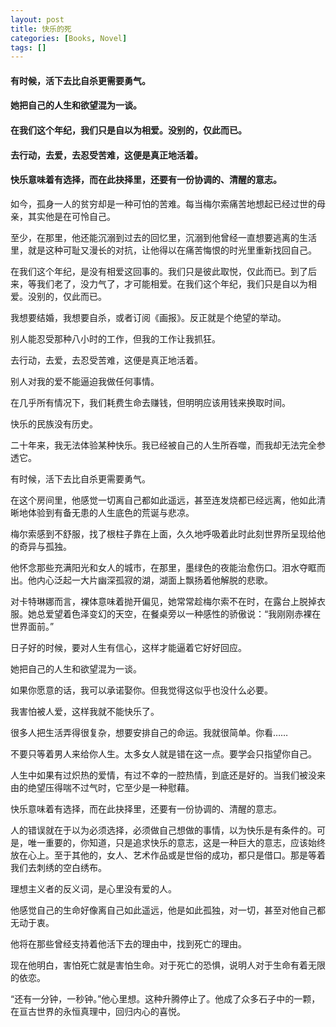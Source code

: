 ```yaml
---
layout: post
title: 快乐的死
categories: [Books, Novel]
tags: []
---
```

#### 有时候，活下去比自杀更需要勇气。
#### 她把自己的人生和欲望混为一谈。
#### 在我们这个年纪，我们只是自以为相爱。没别的，仅此而已。
#### 去行动，去爱，去忍受苦难，这便是真正地活着。
#### 快乐意味着有选择，而在此抉择里，还要有一份协调的、清醒的意志。
<!-- more -->
如今，孤身一人的贫穷却是一种可怕的苦难。每当梅尔索痛苦地想起已经过世的母亲，其实他是在可怜自己。

至少，在那里，他还能沉溺到过去的回忆里，沉溺到他曾经一直想要逃离的生活里，就是这种可耻又漫长的对抗，让他得以在痛苦悔恨的时光里重新找回自己。

在我们这个年纪，是没有相爱这回事的。我们只是彼此取悦，仅此而已。到了后来，等我们老了，没力气了，才可能相爱。在我们这个年纪，我们只是自以为相爱。没别的，仅此而已。

我想要结婚，我想要自杀，或者订阅《画报》。反正就是个绝望的举动。

别人能忍受那种八小时的工作，但我的工作让我抓狂。

去行动，去爱，去忍受苦难，这便是真正地活着。

别人对我的爱不能逼迫我做任何事情。

在几乎所有情况下，我们耗费生命去赚钱，但明明应该用钱来换取时间。

快乐的民族没有历史。

二十年来，我无法体验某种快乐。我已经被自己的人生所吞噬，而我却无法完全参透它。

有时候，活下去比自杀更需要勇气。

在这个房间里，他感觉一切离自己都如此遥远，甚至连发烧都已经远离，他如此清晰地体验到有备无患的人生底色的荒诞与悲凉。

梅尔索感到不舒服，找了根柱子靠在上面，久久地呼吸着此时此刻世界所呈现给他的奇异与孤独。

他怀念那些充满阳光和女人的城市，在那里，墨绿色的夜能治愈伤口。泪水夺眶而出。他内心泛起一大片幽深孤寂的湖，湖面上飘扬着他解脱的悲歌。

对卡特琳娜而言，裸体意味着抛开偏见，她常常趁梅尔索不在时，在露台上脱掉衣服。她总爱望着色泽变幻的天空，在餐桌旁以一种感性的骄傲说：“我刚刚赤裸在世界面前。”

日子好的时候，要对人生有信心，这样才能逼着它好好回应。

她把自己的人生和欲望混为一谈。

如果你愿意的话，我可以承诺娶你。但我觉得这似乎也没什么必要。

我害怕被人爱，这样我就不能快乐了。

很多人把生活弄得很复杂，想要安排自己的命运。我就很简单。你看……

不要只等着男人来给你人生。太多女人就是错在这一点。要学会只指望你自己。

人生中如果有过炽热的爱情，有过不幸的一腔热情，到底还是好的。当我们被没来由的绝望压得喘不过气时，它至少是一种慰藉。

快乐意味着有选择，而在此抉择里，还要有一份协调的、清醒的意志。

人的错误就在于以为必须选择，必须做自己想做的事情，以为快乐是有条件的。可是，唯一重要的，你知道，只是追求快乐的意志，这是一种巨大的意志，应该始终放在心上。至于其他的，女人、艺术作品或是世俗的成功，都只是借口。那是等着我们去刺绣的空白绣布。

理想主义者的反义词，是心里没有爱的人。

他感觉自己的生命好像离自己如此遥远，他是如此孤独，对一切，甚至对他自己都无动于衷。

他将在那些曾经支持着他活下去的理由中，找到死亡的理由。

现在他明白，害怕死亡就是害怕生命。对于死亡的恐惧，说明人对于生命有着无限的依恋。

“还有一分钟，一秒钟。”他心里想。这种升腾停止了。他成了众多石子中的一颗，在亘古世界的永恒真理中，回归内心的喜悦。
